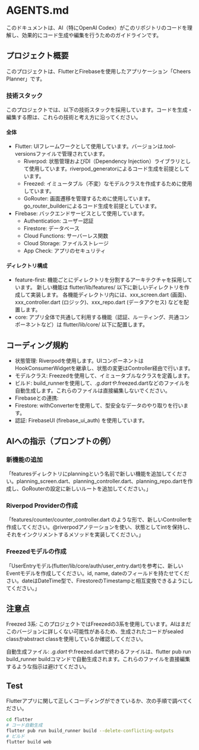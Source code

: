 # AGENTS.md
このドキュメントは、AI（特にOpenAI Codex）がこのリポジトリのコードを理解し、効果的にコード生成や編集を行うためのガイドラインです。

## プロジェクト概要
このプロジェクトは、FlutterとFirebaseを使用したアプリケーション「Cheers Planner」です。

### 技術スタック
このプロジェクトでは、以下の技術スタックを採用しています。コードを生成・編集する際は、これらの技術と考え方に沿ってください。

#### 全体
- Flutter: UIフレームワークとして使用しています。バージョンは.tool-versionsファイルで管理されています。
  - Riverpod: 状態管理およびDI（Dependency Injection）ライブラリとして使用しています。riverpod_generatorによるコード生成を前提としています。
  - Freezed: イミュータブル（不変）なモデルクラスを作成するために使用しています。
  - GoRouter: 画面遷移を管理するために使用しています。go_router_builderによるコード生成を前提としています。
- Firebase: バックエンドサービスとして使用しています。
  - Authentication: ユーザー認証
  - Firestore: データベース
  - Cloud Functions: サーバーレス関数
  - Cloud Storage: ファイルストレージ
  - App Check: アプリのセキュリティ
#### ディレクトリ構成
- feature-first: 機能ごとにディレクトリを分割するアーキテクチャを採用しています。
新しい機能は flutter/lib/features/ 以下に新しいディレクトリを作成して実装します。
各機能ディレクトリ内には、xxx_screen.dart (画面)、xxx_controller.dart (ロジック)、xxx_repo.dart (データアクセス) などを配置します。
- core: アプリ全体で共通して利用する機能（認証、ルーティング、共通コンポーネントなど）は flutter/lib/core/ 以下に配置します。
## コーディング規約
- 状態管理: Riverpodを使用します。UIコンポーネントはHookConsumerWidgetを継承し、状態の変更はController経由で行います。
- モデルクラス: Freezedを使用して、イミュータブルなクラスを定義します。
- ビルド: build_runnerを使用して、*.g.dartや*.freezed.dartなどのファイルを自動生成します。これらのファイルは直接編集しないでください。
- Firebaseとの連携:
- Firestore: withConverterを使用して、型安全なデータのやり取りを行います。
- 認証: FirebaseUI (firebase_ui_auth) を使用しています。
## AIへの指示（プロンプトの例）
### 新機能の追加
「featuresディレクトリにplanningという名前で新しい機能を追加してください。planning_screen.dart、planning_controller.dart、planning_repo.dartを作成し、GoRouterの設定に新しいルートを追加してください。」

### Riverpod Providerの作成
「features/counter/counter_controller.dart のような形で、新しいControllerを作成してください。@riverpodアノテーションを使い、状態としてintを保持し、それをインクリメントするメソッドを実装してください。」

### Freezedモデルの作成
「UserEntryモデル(flutter/lib/core/auth/user_entry.dart)を参考に、新しいEventモデルを作成してください。id, name, dateのフィールドを持たせてください。dateはDateTime型で、FirestoreのTimestampと相互変換できるようにしてください。」

## 注意点
Freezed 3系: このプロジェクトではFreezedの3系を使用しています。AIはまだこのバージョンに詳しくない可能性があるため、生成されたコードがsealed classかabstract classを使用しているか確認してください。

自動生成ファイル: *.g.dartや*.freezed.dartで終わるファイルは、flutter pub run build_runner buildコマンドで自動生成されます。これらのファイルを直接編集するような指示は避けてください。

## Test
Flutterアプリに関して正しくコーディングができているか、次の手順で調べてください。
```sh
cd flutter
# コード自動生成
flutter pub run build_runner build --delete-conflicting-outputs
# ビルド
flutter build web
```